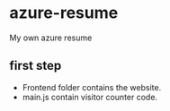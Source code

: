 # azure-resume
My own azure resume

## first step
- Frontend folder contains the website.
- main.js contain visitor counter code.
